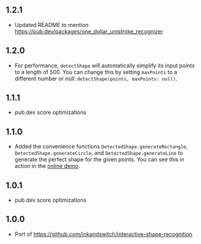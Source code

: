 ## 1.2.1

- Updated README to mention https://pub.dev/packages/one_dollar_unistroke_recognizer

## 1.2.0

- For performance, `detectShape` will automatically simplify its input points to a length of 500. You can change this by setting `maxPoints` to a different number or null: `detectShape(points, maxPoints: null)`.

## 1.1.1

- pub.dev score optimizations

## 1.1.0

- Added the convenience functions `DetectedShape.generateRectangle`, `DetectedShape.generateCircle`, and `DetectedShape.generateLine` to generate the perfect shape for the given points. You can see this in action in the [online demo](https://adil192.github.io/interactive_shape_recognition/).

## 1.0.1

- pub.dev score optimizations

## 1.0.0

- Port of https://github.com/inkandswitch/interactive-shape-recognition
